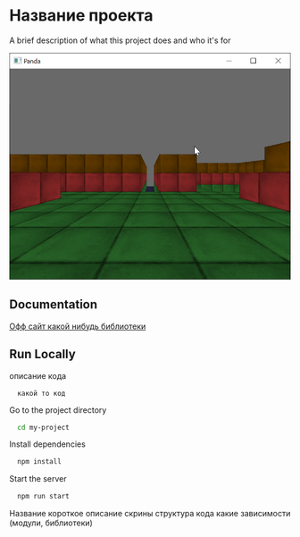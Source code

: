 
# Название проекта

A brief description of what this project does and who it's for


![](imgs/1.png)


## Documentation

[Офф сайт какой нибудь библиотеки](https://linktodocumentation)


## Run Locally

описание кода

```
  какой то код
```

Go to the project directory

```bash
  cd my-project
```

Install dependencies

```bash
  npm install
```

Start the server

```bash
  npm run start
```

Название
короткое описание
скрины
структура кода
какие зависимости (модули, библиотеки)
